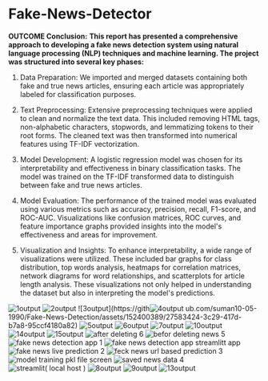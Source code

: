 # Fake-News-Detector

**OUTCOME
Conclusion:**
**This report has presented a comprehensive approach to developing a fake news detection system using natural language processing (NLP) techniques and machine learning. The project was structured into several key phases:**

1.	Data Preparation: We imported and merged datasets containing both fake and true news articles, ensuring each article was appropriately labeled for classification purposes.

2.	Text Preprocessing: Extensive preprocessing techniques were applied to clean and normalize the text data. This included removing HTML tags, non-alphabetic characters, stopwords, and lemmatizing tokens to their root forms. The cleaned text was then transformed into numerical features using TF-IDF vectorization.

3.	Model Development: A logistic regression model was chosen for its interpretability and effectiveness in binary classification tasks. The model was trained on the TF-IDF transformed data to distinguish between fake and true news articles.

4.	Model Evaluation: The performance of the trained model was evaluated using various metrics such as accuracy, precision, recall, F1-score, and ROC-AUC. Visualizations like confusion matrices, ROC curves, and feature importance graphs provided insights into the model's effectiveness and areas for improvement.

5.	Visualization and Insights: To enhance interpretability, a wide range of visualizations were utilized. These included bar graphs for class distribution, top words analysis, heatmaps for correlation matrices, network diagrams for word relationships, and scatterplots for article length analysis. These visualizations not only helped in understanding the dataset but also in interpreting the model's predictions.

![1output](https://github.com/suman10-05-1990/Fake-News-Detection/assets/152400389/909a0ae3-9b80-4e76-a2c2-e5dc285f1ca4)
![2output](https://github.com/suman10-05-1990/Fake-News-Detection/assets/152400389/787fdcfa-98cc-4b0f-b660-a6a1848e5b45)
![3output](https://gith![4output](https://github.com/suman10-05-1990/Fake-News-Detection/assets/152400389/290d8b37-6b6f-430a-b744-2df19642a2e2)
ub.com/suman10-05-1990/Fake-News-Detection/assets/152400389/27583424-3c29-417d-b7a8-95ccf4180a82)
![5output](https://github.com/suman10-05-1990/Fake-News-Detection/assets/152400389/9cbd95e3-d4e9-4418-8bac-bb5845b1f6d8)
![6output](https://github.com/suman10-05-1990/Fake-News-Detection/assets/152400389/f4ab20f1-1c93-401e-97d4-b45bc0ea5984)
![7output](https://github.com/suman10-05-1990/Fake-News-Detection/assets/152400389/1cf88b9f-a27f-4912-bc58-cce4aea656d5)
![10output](https://github.com/suman10-05-1990/Fake-News-Detection/assets/152400389/f98f8764-bca3-4754-91d6-ccf5838bab7a)
![14output](https://github.com/suman10-05-1990/Fake-News-Detection/assets/152400389/cce79a2d-8dfa-4507-808e-f7e4a39a8662)
![15output](https://github.com/suman10-05-1990/Fake-News-Detection/assets/152400389/af561fe9-52d7-42b2-bc80-d114e1f8294c)
![after deleting 6](https://github.com/suman10-05-1990/Fake-News-Detection/assets/152400389/f62e06c3-b9eb-47bb-b8f7-d3d725a059d3)
![befor deleting news 5](https://github.com/suman10-05-1990/Fake-News-Detection/assets/152400389/82693bff-08d2-4259-8247-cf93eb31135a)
![fake news detection app 1](https://github.com/suman10-05-1990/Fake-News-Detection/assets/152400389/52a6cdcd-273c-4b83-9095-6f1db0d92e80)
![fake news detection app streamlitt app](https://github.com/suman10-05-1990/Fake-News-Detection/assets/152400389/2c392361-42ca-4171-9db9-543ed83f1633)
![fake news live prediction 2](https://github.com/suman10-05-1990/Fake-News-Detection/assets/152400389/5974b250-556b-47da-97aa-f4df0ac47567)
![feck news url based prediction 3](https://github.com/suman10-05-1990/Fake-News-Detection/assets/152400389/f87a4ba9-3968-4d62-bbc7-033565a1dfa7)
![model training pkl file screen](https://github.com/suman10-05-1990/Fake-News-Detection/assets/152400389/52d2e82e-9ac6-4f96-b9a4-28a6f84f2ebf)
![saved news data 4](https://github.com/suman10-05-1990/Fake-News-Detection/assets/152400389/3d203413-e8cd-4022-96b7-934d52fb8848)
![streamlit( local host )](https://github.com/suman10-05-1990/Fake-News-Detection/assets/152400389/9b1bacc7-bea0-40bd-8ea1-369bc9f36261)
![8output](https://github.com/suman10-05-1990/Fake-News-Detection/assets/152400389/e800f611-a06f-4eb7-bbbc-7e0e0a9d67fc)
![9output](https://github.com/suman10-05-1990/Fake-News-Detection/assets/152400389/f9b5ec4a-175f-4500-9653-b6ba8bb0466d)
![13output](https://github.com/suman10-05-1990/Fake-News-Detection/assets/152400389/a818a887-cbc1-4fe3-a5de-ba09a0b6f1d6)
